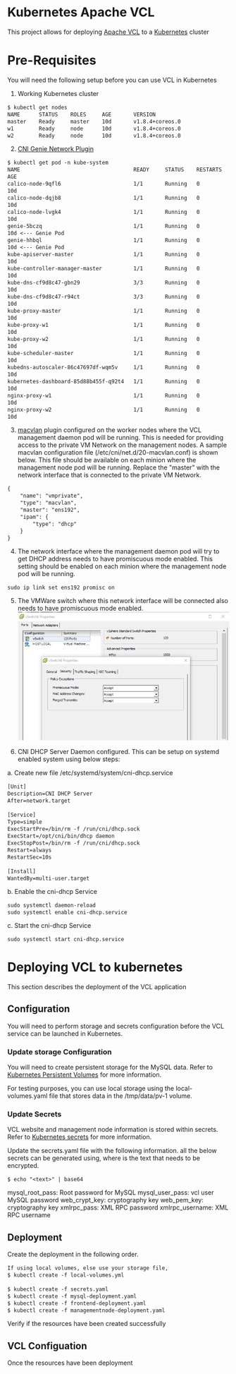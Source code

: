 # Kubernetes Apache VCL

This project allows for deploying [Apache VCL](https://vcl.apache.org/) to a [Kubernetes](https://kubernetes.io) cluster

# Pre-Requisites

You will need the following setup before you can use VCL in Kubernetes

1. Working Kubernetes cluster
```
$ kubectl get nodes
NAME      STATUS    ROLES     AGE       VERSION
master    Ready     master    10d       v1.8.4+coreos.0
w1        Ready     node      10d       v1.8.4+coreos.0
w2        Ready     node      10d       v1.8.4+coreos.0
```
2. [CNI Genie Network Plugin](https://github.com/Huawei-PaaS/CNI-Genie)
```
$ kubectl get pod -n kube-system
NAME                                    READY     STATUS    RESTARTS   AGE
calico-node-9qfl6                       1/1       Running   0          10d
calico-node-dqjb8                       1/1       Running   0          10d
calico-node-lvgk4                       1/1       Running   0          10d
genie-5bczq                             1/1       Running   0          10d <--- Genie Pod
genie-hhbql                             1/1       Running   0          10d <--- Genie Pod
kube-apiserver-master                   1/1       Running   0          10d
kube-controller-manager-master          1/1       Running   0          10d
kube-dns-cf9d8c47-gbn29                 3/3       Running   0          10d
kube-dns-cf9d8c47-r94ct                 3/3       Running   0          10d
kube-proxy-master                       1/1       Running   0          10d
kube-proxy-w1                           1/1       Running   0          10d
kube-proxy-w2                           1/1       Running   0          10d
kube-scheduler-master                   1/1       Running   0          10d
kubedns-autoscaler-86c47697df-wqm5v     1/1       Running   0          10d
kubernetes-dashboard-85d88b455f-q92t4   1/1       Running   0          10d
nginx-proxy-w1                          1/1       Running   0          10d
nginx-proxy-w2                          1/1       Running   0          10d
```
3. [macvlan](https://github.com/containernetworking/plugins/tree/master/plugins/main/macvlan) plugin configured on the worker nodes where the VCL management daemon pod will be running. This is needed for providing access to the private VM Network on the management nodes. A sample macvlan configuration file (/etc/cni/net.d/20-macvlan.conf) is shown below. This file should be available on each minion where the management node pod will be running. Replace the "master" with the network interface that is connected to the private VM Network.
```
{
	"name": "vmprivate",
	"type": "macvlan",
	"master": "ens192",
	"ipam": {
		"type": "dhcp"
	}
}
```
4. The network interface where the management daemon pod will try to get DHCP address needs to have promiscuous mode enabled. This setting should be enabled on each minion where the management node pod will be running.
```
sudo ip link set ens192 promisc on
```

5. The VMWare switch where this network interface will be connected also needs to have promiscuous mode enabled.
![VMWare Promiscuous Mode](images/vmware-promiscuous-mode.png)

6. CNI DHCP Server Daemon configured. This can be setup on systemd enabled system using below steps:

  a. Create new file /etc/systemd/system/cni-dhcp.service
  ```
  [Unit]
  Description=CNI DHCP Server
  After=network.target

  [Service]
  Type=simple
  ExecStartPre=/bin/rm -f /run/cni/dhcp.sock
  ExecStart=/opt/cni/bin/dhcp daemon
  ExecStopPost=/bin/rm -f /run/cni/dhcp.sock
  Restart=always
  RestartSec=10s

  [Install]
  WantedBy=multi-user.target
  ```

  b. Enable the cni-dhcp Service
  ```
  sudo systemctl daemon-reload
  sudo systemctl enable cni-dhcp.service
  ```

  c. Start the cni-dhcp Service
  ```
  sudo systemctl start cni-dhcp.service
  ```

# Deploying VCL to kubernetes
This section describes the deployment of the VCL application

## Configuration
You will need to perform storage and secrets configuration before the VCL service can be launched in Kubernetes.

### Update storage Configuration
You will need to create persistent storage for the MySQL data. Refer to [Kubernetes Persistent Volumes](https://kubernetes.io/docs/concepts/storage/persistent-volumes/) for more information.

For testing purposes, you can use local storage using the local-volumes.yaml file that stores data in the /tmp/data/pv-1 volume.

### Update Secrets
VCL website and management node information is stored within secrets. Refer to [Kubernetes secrets](https://kubernetes.io/docs/concepts/configuration/secret/) for more information.

Update the secrets.yaml file with the following information. all the below secrets can be generated using, where <text> is the text that needs to be encrypted.

```
$ echo "<text>" | base64
```

mysql_root_pass: Root password for MySQL
mysql_user_pass: vcl user MySQL password
web_crypt_key: cryptography key
web_pem_key: cryptography key
xmlrpc_pass: XML RPC password
xmlrpc_username: XML RPC username

## Deployment
Create the deployment in the following order.
```
If using local volumes, else use your storage file,
$ kubectl create -f local-volumes.yml

$ kubectl create -f secrets.yaml
$ kubectl create -f mysql-deployment.yaml
$ kubectl create -f frontend-deployment.yaml
$ kubectl create -f managementnode-deployment.yaml
```

Verify if the resources have been created successfully


## VCL Configuation
Once the resources have been deployment
